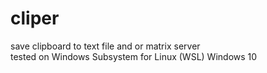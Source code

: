 # cliper
save clipboard to text file and or matrix server  
tested on  Windows Subsystem for Linux (WSL) Windows 10
